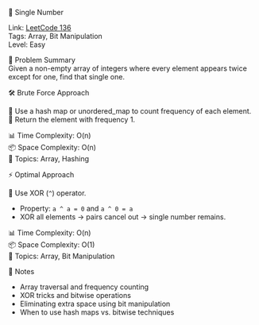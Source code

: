 🧩 Single Number

Link: [LeetCode 136](https://leetcode.com/problems/single-number/)  
Tags: Array, Bit Manipulation  
Level: Easy

🧠 Problem Summary  
Given a non-empty array of integers where every element appears twice except for one, find that single one.

🛠️ Brute Force Approach

🔹 Use a hash map or unordered_map to count frequency of each element.  
🔹 Return the element with frequency 1.

📊 Time Complexity: O(n)  
📦 Space Complexity: O(n)  
🧠 Topics: Array, Hashing

⚡ Optimal Approach

🔹 Use XOR (`^`) operator.  
   - Property: `a ^ a = 0` and `a ^ 0 = a`  
   - XOR all elements → pairs cancel out → single number remains.

📊 Time Complexity: O(n)  
📦 Space Complexity: O(1)  
🧠 Topics: Array, Bit Manipulation

📌 Notes  

- Array traversal and frequency counting  
- XOR tricks and bitwise operations  
- Eliminating extra space using bit manipulation  
- When to use hash maps vs. bitwise techniques